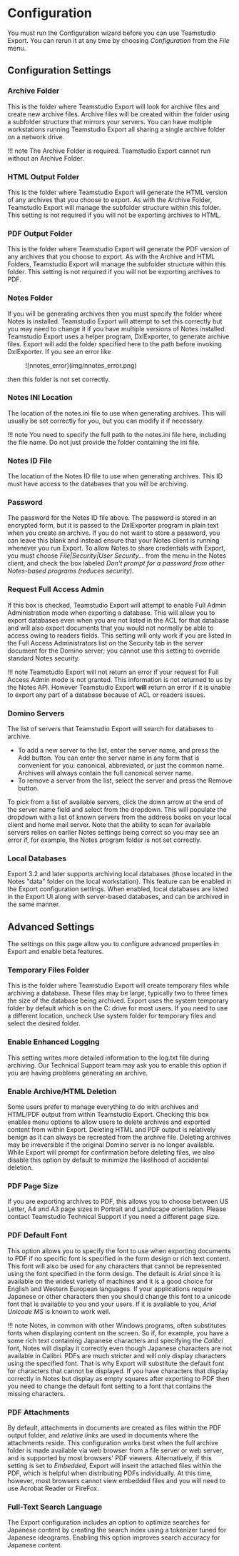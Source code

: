 # Configuration

You must run the Configuration wizard before you can use Teamstudio Export. You can rerun it at any time by choosing *Configuration* from the *File* menu.

## Configuration Settings
### Archive Folder
This is the folder where Teamstudio Export will look for archive files and create new archive files. Archive files will be created within the folder using a subfolder structure that mirrors your servers. You can have multiple workstations running Teamstudio Export all sharing a single archive folder on a network drive.

!!! note
    The Archive Folder is required. Teamstudio Export cannot run without an Archive Folder.
    
### HTML Output Folder
This is the folder where Teamstudio Export will generate the HTML version of any archives that you choose to export. As with the Archive Folder, Teamstudio Export will manage the subfolder structure within this folder. This setting is not required if you will not be exporting archives to HTML.

### PDF Output Folder
This is the folder where Teamstudio Export will generate the PDF version of any archives that you choose to export. As with the Archive and HTML Folders, Teamstudio Export will manage the subfolder structure within this folder. This setting is not required if you will not be exporting archives to PDF.

### Notes Folder
If you will be generating archives then you must specify the folder where Notes is installed. Teamstudio Export will attempt to set this correctly but you may need to change it if you have multiple versions of Notes installed. Teamstudio Export uses a helper program, DxlExporter, to generate archive files. Export will add the folder specified here to the path before invoking DxlExporter. If you see an error like

<figure markdown="1">
![nnotes_error](img/nnotes_error.png)
</figure>

then this folder is not set correctly.

### Notes INI Location
The location of the notes.ini file to use when generating archives. This will usually be set correctly for you, but you can modify it if necessary.

!!! note
    You need to specify the full path to the notes.ini file here, including the file name. Do not just
    provide the folder containing the ini file.

### Notes ID File
The location of the Notes ID file to use when generating archives. This ID must have access to the databases that you will be archiving.

### Password
The password for the Notes ID file above. The password is stored in an encrypted form, but it is passed to the DxlExporter program in plain text when you create an archive. If you do not want to store a password, you can leave this blank and instead ensure that your Notes client is running whenever you run Export. To allow Notes to share credentials with Export, you must choose *File|Security|User Security...* from the menu in the Notes client, and check the box labeled *Don't prompt for a password from other Notes-based programs (reduces security)*.

### Request Full Access Admin
If this box is checked, Teamstudio Export will attempt to enable Full Admin Administration mode when exporting a database. This will allow you to export databases even when you are not listed in the ACL for that database and will also export documents that you would not normally be able to access owing to readers fields. This setting will only work if you are listed in the Full Access Administrators list on the Security tab in the server document for the Domino server; you cannot use this setting to override standard Notes security.

!!! note
    Teamstudio Export will not return an error if your request for Full Access Admin mode is not
    granted. This information is not returned to us by the Notes API. However Teamstudio Export **will**
    return an error if it is unable to export any part of a database because of ACL or readers issues.

### Domino Servers
The list of servers that Teamstudio Export will search for databases to archive.
* To add a new server to the list, enter the server name, and press the Add button. You can enter the server name in any form that is convenient for you: canonical, abbreviated, or just the common name. Archives will always contain the full canonical server name.
* To remove a server from the list, select the server and press the Remove button.

To pick from a list of available servers, click the down arrow at the end of the server name field and select <Scan> from the dropdown. This will populate the dropdown with a list of known servers from the address books on your local client and home mail server. Note that the ability to scan for available servers relies on earlier Notes settings being correct so you may see an error if, for example, the Notes program folder is not set correctly.

### Local Databases
Export 3.2 and later supports archiving local databases (those located in the Notes "data" folder on the local workstation). This feature can be enabled in the Export configuration settings.  When enabled, local databases are listed in the Export UI along with server-based databases, and can be archived in the same manner.

## Advanced Settings
The settings on this page allow you to configure advanced properties in Export and enable beta features.

### Temporary Files Folder
This is the folder where Teamstudio Export will create temporary files while archiving a database. These files may be large, typically two to three times the size of the database being archived. Export uses the system temporary folder by default which is on the C: drive for most users. If you need to use a different location, uncheck Use system folder for temporary files and select the desired folder.


### Enable Enhanced Logging
This setting writes more detailed information to the log.txt file during archiving. Our Technical Support team may ask you to enable this option if you are having problems generating an archive.

### Enable Archive/HTML Deletion
Some users prefer to manage everything to do with archives and HTML/PDF output from within Teamstudio Export. Checking this box enables menu options to allow users to delete archives and exported content from within Export. Deleting HTML and PDF output is relatively benign as it can always be recreated from the archive file. Deleting archives may be irreversible if the original Domino server is no longer available. While Export will prompt for confirmation before deleting files, we also disable this option by default to minimize the likelihood of accidental deletion.


### PDF Page Size
If you are exporting archives to PDF, this allows you to choose between US Letter, A4 and A3 page sizes in Portrait and Landscape orientation. Please contact Teamstudio Technical Support if you need a different page size.

### PDF Default Font
This option allows you to specify the font to use when exporting documents to PDF if no specific font is specified in the form design or rich text content. This font will also be used for any characters that cannot be represented using the font specified in the form design. The default is *Arial* since it is available on the widest variety of machines and it is a good choice for English and Western European languages. If your applications require Japanese or other characters then you should change this font to a unicode font that is available to you and your users. If it is available to you, *Arial Unicode MS* is known to work well.

!!! note
    Notes, in common with other Windows programs, often substitutes fonts when displaying content on the screen. So if, for example, you have a some rich text containing Japanese characters and specifying the *Calibri* font, Notes will display it correctly even though Japanese characters are not available in Calibri. PDFs are much stricter and will only display characters using the specified font. That is why Export will substitute the default font for characters that cannot be displayed. If you have characters that display correctly in Notes but display as empty squares after exporting to PDF then you need to change the default font setting to a font that contains the missing characters.
    
### PDF Attachments
By default, attachments in documents are created as files within the PDF output folder, and *relative links* are used in documents where the attachments reside. This configuration works best when the full archive folder is made available via web browser from a file server or web server, and is supported by most browsers' PDF viewers.  Alternatively, if this setting is set to *Embedded*, Export will insert the attached files within the PDF, which is helpful when distributing PDFs individually. At this time, however, most browsers cannot view embedded files and you will need to use Acrobat Reader or FireFox.

### Full-Text Search Language
The Export configuration includes an option to optimize searches for Japanese content by creating the search index using a tokenizer tuned for Japanese ideograms. Enabling this option improves search accuracy for Japanese content.
